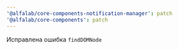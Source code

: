 ```yaml
---
'@alfalab/core-components-notification-manager': patch
'@alfalab/core-components': patch
---
```


Исправлена ошибка `findDOMNode`
